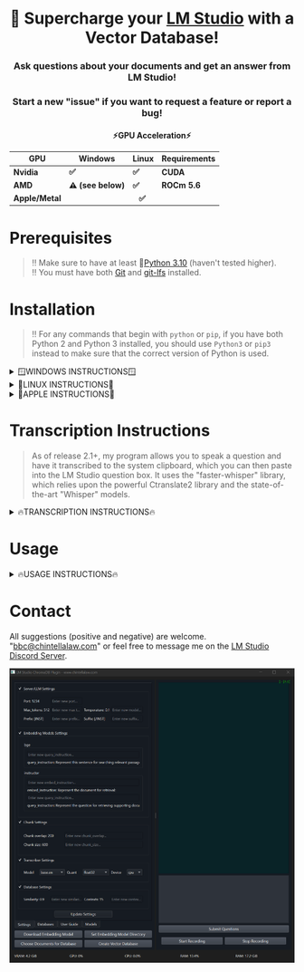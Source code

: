 <div align="center">
  <h1>🚀 Supercharge your <a href="https://lmstudio.ai/">LM Studio</a> with a Vector Database!</h1>
</div>
<div align="center">
  <h3>Ask questions about your documents and get an answer from LM Studio!</h3>
  <h3>Start a new "issue" if you want to request a feature or report a bug!</h3>
</div>

<div align="center">
  <h4>⚡GPU Acceleration⚡
  <table>
    <thead>
      <tr>
        <th>GPU</th>
        <th>Windows</th>
        <th>Linux</th>
        <th>Requirements</th>
      </tr>
    </thead>
    <tbody>
      <tr>
        <td>Nvidia</td>
        <td>✅</td>
        <td>✅</td>
        <td>CUDA</td>
      </tr>
      <tr>
        <td>AMD</td>
        <td>⚠️ (see below)</td>
        <td>✅</td>
        <td>ROCm 5.6</td>
      </tr>
      <tr>
        <td>Apple/Metal</td>
        <td colspan="3" align="center"> ✅ </td>
      </tr>
    </tbody>
  </table></h4>
</div>

# Prerequisites

> ‼️ Make sure to have at least 🐍[Python 3.10](https://www.python.org/downloads/release/python-31011/) (haven't tested higher).<br>
> ‼️ You must have both [Git](https://git-scm.com/downloads) and [git-lfs](https://git-lfs.com/) installed.<br>


# Installation
> ‼️ For any commands that begin with ```python``` or ```pip```, if you have both Python 2 and Python 3 installed, you should use ```Python3``` or ```pip3``` instead to make sure that the correct version of Python is used.
<details>
  <summary>🪟WINDOWS INSTRUCTIONS🪟</summary>
  
### Step 1 - Install GPU Acceleration Software
* 🟢 Nvidia GPU ➜ install [CUDA 11.8](https://developer.nvidia.com/cuda-11-8-0-download-archive)
    > Note that this installation is system-wide and it's not necessary to install within a virtual environment.
* 🔴 AMD GPU - Unfortunately, PyTorch does not currently support AMD GPUs on Windows (only Linux).  However, it may be possible by using WSL within Windows pursuant to the instructions [HERE](https://ubuntu.com/tutorials/install-ubuntu-on-wsl2-on-windows-11-with-gui-support#1-overview) and then access GPU-acceleration via [HERE](https://ubuntu.com/tutorials/enabling-gpu-acceleration-on-ubuntu-on-wsl2-with-the-nvidia-cuda-platform#1-overview).  This might [also be helpful](https://user-images.githubusercontent.com/108230321/275660295-e2d6e097-38c5-4e38-9a1f-f28441ba8812.png)  However, I do not have an AMD GPU so please let me know if you get it working with this method.  If this does work for you, proceed to the instructions below on how to install my program within Linux.

### Step 2 - Obtain Repository
* Download the latest "release" and unzip anywhere on your computer.

### Step 3 - Virtual Environment
* Open the folder containing my repository files.  Open a command prompt.  Create a virtual environment:
```
python -m venv .
```
* Activate the virtual environment:
```
.\Scripts\activate
```

### Step 4 - Upgrade pip
```
python -m pip install --upgrade pip
```

### Step 5 - Install PyTorch
* 🟢 Nvidia GPUs:
```
pip install torch torchvision torchaudio --index-url https://download.pytorch.org/whl/cu118
```
> 🔴 AMD GPU - Unfortunately, PyTorch does not currently support AMD GPUs on Windows (only Linux).  However, it may be possible by using WSL within Windows pursuant to the instructions [HERE](https://ubuntu.com/tutorials/install-ubuntu-on-wsl2-on-windows-11-with-gui-support#1-overview) and then access GPU-acceleration via [HERE](https://ubuntu.com/tutorials/enabling-gpu-acceleration-on-ubuntu-on-wsl2-with-the-nvidia-cuda-platform#1-overview).  However, I do not have an AMD GPU so please let me know if you get it working with this method.  If this does work for you, proceed to the instructions below on how to install my program within Linux.
* 🔵 CPU only:
```
pip install torch torchvision torchaudio
```

### Step 6 - Install Dependencies
```
pip install -r requirements.txt
```

### Step 7 - Double check GPU-Acceleration
```
python check_gpu.py
```
</details>

<details>
  <summary>🐧LINUX INSTRUCTIONS🐧</summary>

### Step 1 - GPU Acceleration Software
  * 🟢 Nvidia GPUs ➜ install [CUDA 11.8](https://developer.nvidia.com/cuda-11-8-0-download-archive)
      > Note that this installation is system-wide and it's not necessary to install within a virtual environment.
  * 🔴 AMD GPUs ➜ install [ROCm version 5.6](https://docs.amd.com/en/docs-5.6.0/deploy/windows/gui/index.html) according to the instructions.
    > Additionally, [this repo](https://github.com/nktice/AMD-AI) might help, but I can't verify since I don't have an AMD GPU nor Linux.

### Step 2 - Obtain Repository
* Download the latest "release" and unzip anywhere on your computer.

### Step 3 - Virtual Environment
* Open the folder containing my repository files.  Open a command prompt.  Create a virtual environment:
```
python -m venv .
```
* Activate the virtual environment:
```
source bin/activate
```

### Step 4 - Update Pip
```
python -m pip install --upgrade pip
```

### Step 5 - Install PyTorch
* 🟢 Nvidia GPU:
```
pip install torch torchvision torchaudio --index-url https://download.pytorch.org/whl/cu118
```
* 🔴 AMD GPU:
```
pip install torch torchvision torchaudio --index-url https://download.pytorch.org/whl/rocm5.6
```
* 🔵 CPU only:
```
pip install torch torchvision torchaudio --index-url https://download.pytorch.org/whl/cpu
```

### Step 6 - Install Dependencies
> ‼️On Linux systems run this first before installing the requirements.txt: ```sudo apt-get install portaudio19-dev``` and ```sudo apt-get install python3-dev```
```
pip install -r requirements.txt
```

### Step 7 - Double check GPU-acceleration
```
python check_gpu.py
```
</details>

<details>
  <summary>🍎APPLE INSTRUCTIONS🍎</summary>

### Step 1 - GPU Acceleration Software
* All Macs with MacOS 12.3+ come with 🔘 Metal/MPS support, which is the equivalent of CUDA and ROCm.  However, you still need to install [Xcode Command Line Tools](https://www.makeuseof.com/install-xcode-command-line-tools/).

### Step 2 - Obtain Repository
* Download the ZIP file containing the latest release for my repository.  Inside the ZIP file is a folder holding my repository.  Unzip and place this folder anywhere you want on your computer.

### Step 3 - Virtual Environment
* Open the folder containing my repository files.  Open a command prompt.  Create a virtual environment:
```
python -m venv .
```
* Activate the virtual environment:
```
source bin/activate
```

### Step 4 - Update Pip
```
python -m pip install --upgrade pip
```

### Step 5 - Install PyTorch
```
pip install torch torchvision torchaudio
```

### Step 6 - Install Dependencies
> ‼️On MacOS systems run this first: ```brew install portaudio```
```
pip install -r requirements.txt
```

### Step 7 - Double check Metal/MPS-acceleration
```
python check_gpu.py
```

</details>

# Transcription Instructions

> As of release 2.1+, my program allows you to speak a question and have it transcribed to the system clipboard, which you can then paste into the LM Studio question box.  It uses the "faster-whisper" library, which relies upon the powerful Ctranslate2 library and the state-of-the-art "Whisper" models.

<details>
  <summary>🔥TRANSCRIPTION INSTRUCTIONS🔥</summary>
  
### Compatibility Overview

<div align="center">
  <h4>⚡Transcription Acceleration⚡</h4>
  <table>
    <thead>
      <tr>
        <th></th>
        <th>Acceleration Support</th>
        <th>Requirements</th>
      </tr>
    </thead>
    <tbody>
      <tr>
        <td>Intel CPU</td>
        <td>✅</td>
        <td></td>
      </tr>
      <tr>
        <td>AMD CPU</td>
        <td>✅</td>
        <td></td>
      </tr>
      <tr>
        <td>Nvidia GPU</td>
        <td>✅</td>
        <td>CUDA</td>
      </tr>
      <tr>
        <td>AMD GPU</td>
        <td>❌</td>
        <td>Will default to CPU</td>
      </tr>
      <tr>
        <td>Apple CPU</td>
        <td>✅</td>
        <td></td>
      </tr>
      <tr>
        <td>Apple Metal/MPS</td>
        <td>❌</td>
        <td>Will default to CPU</td>
      </tr>
    </tbody>
  </table>
</div>

  > The type of acceleration you'll be using also determines the supported quantizations (discussed below).

### Compatibility Checker

On Windows, simpy run [```ctranslate2_compatibility.exe```](https://github.com/BBC-Esq/ctranslate2-compatibility-checker/releases/tag/v1.0).<br>

On Linux or MacOS, follow the instructions [HERE](https://github.com/BBC-Esq/ctranslate2-compatibility-checker).

### Changing Transcription Model or Quantization

All transcription settings can be changed in-program as of Version 2.5!

</details>

# Usage
<details>
  <summary>🔥USAGE INSTRUCTIONS🔥</summary>

### Step 1 - Virtual Environment
Open a command prompt within my repository folder and activate the virtual environment:<br>
> NOTE: For 🍎Macs and 🐧Linux the command is: ```source bin/activate```
```
.\Scripts\activate
```

### Step 2 - Run Program
```
python gui.py
```
* ‼️ Only systems running Windows with an Nvidia GPU will display metrics in the GUI.  Feel free to request that I add AMD or Apple support.

### Step 3 - Download Embedding Model
The best embedding model depends on the type of text being entered into the vector database and the style of question you intend to ask.  I've selected multiple models that are good, but feel free to read about each one because they're suitable for different tasks.
> ‼️ You must wait until the download is complete AND unpacked before trying to create the database.

### Step 4 - Select Embedding Model Directory
Selects the directory of the embedding model you want to use.

### Step 5 - Choose Documents for Database
Select one or more files (```.pdf```, ```.docx```, ```.txt```, ```.json```, ```.enex```, ```.eml```, ```.msg```, ```.csv```, ```.xls```, ```.xlsx```, ```.rtf```).
> ‼️ PDF files must already have had OCR done on them.  Put in a feature request if you want to incorporate Pytesseract for OCR.
> ‼️ Processing .rtf files requires that you [install Pandoc first](https://github.com/jgm/pandoc).

### Step 6 - Create Vector Database
GPU usage will spike as the vector database is created.  Wait for this to complete before querying database.

### Step 7 - Start LM Studio
Open LM Studio and load a model.  Click the server tab on the left side.  Click "Start Server" in the server tab.
> ‼️ Only Llama2-based models are currently supported due to their prompt format.

### Step 8 - Submit Question
Enter a question and click "submit question."  The vector database will be queried and your question along with the results will be fed to LM Studio for an answer.

### Step 9 - Transcribe Question Instead
Click the 'Start Record' button, speak, and then click the 'Stop' button.  Paste transcription into question box and click Submit Question.

</details>

# Contact

All suggestions (positive and negative) are welcome.  "bbc@chintellalaw.com" or feel free to message me on the [LM Studio Discord Server](https://discord.gg/aPQfnNkxGC).

<div align="center">
  <img src="https://github.com/BBC-Esq/ChromaDB-Plugin-for-LM-Studio/raw/main/example.png" alt="Example Image">
</div>

